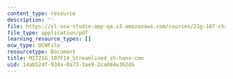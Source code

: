```yaml
---
content_type: resource
description: ''
file: https://ol-ocw-studio-app-qa.s3.amazonaws.com/courses/21g-107-chinese-i-streamlined-fall-2014/14ab524f934a0a733ae92ca084e362da_MIT21G_107F14_Streamlined_zh-hans-cmn.pdf
file_type: application/pdf
learning_resource_types: []
ocw_type: OCWFile
resourcetype: Document
title: MIT21G_107F14_Streamlined_zh-hans-cmn
uid: 14ab524f-934a-0a73-3ae9-2ca084e362da
---
```

